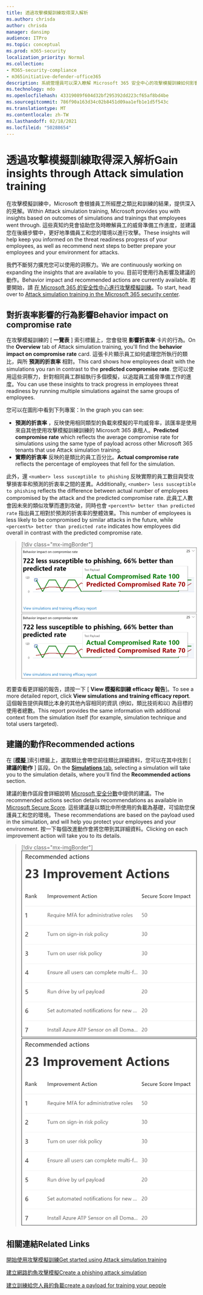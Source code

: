 ```yaml
---
title: 透過攻擊模擬訓練取得深入解析
ms.author: chrisda
author: chrisda
manager: dansimp
audience: ITPro
ms.topic: conceptual
ms.prod: m365-security
localization_priority: Normal
ms.collection:
- M365-security-compliance
- m365initiative-defender-office365
description: 系統管理員可以深入瞭解 Microsoft 365 安全中心的攻擊模擬訓練如何影響員工，以及如何深入瞭解類比和訓練結果。
ms.technology: mdo
ms.openlocfilehash: 43319089f604d32bf295392dd223cf65af8bd4be
ms.sourcegitcommit: 786f90a163d34c02b8451d09aa1efb1e1d5f543c
ms.translationtype: MT
ms.contentlocale: zh-TW
ms.lasthandoff: 02/18/2021
ms.locfileid: "50288654"
---
```

# <a name="gain-insights-through-attack-simulation-training"></a><span data-ttu-id="9663d-103">透過攻擊模擬訓練取得深入解析</span><span class="sxs-lookup"><span data-stu-id="9663d-103">Gain insights through Attack simulation training</span></span>

<span data-ttu-id="9663d-104">在攻擊模擬訓練中，Microsoft 會根據員工所經歷之類比和訓練的結果，提供深入的見解。</span><span class="sxs-lookup"><span data-stu-id="9663d-104">Within Attack simulation training, Microsoft provides you with insights based on outcomes of simulations and trainings that employees went through.</span></span> <span data-ttu-id="9663d-105">這些真知灼見會協助您及時瞭解員工的威脅準備工作進度，並建議您在後續步驟中，更好地準備員工和您的環境以進行攻擊。</span><span class="sxs-lookup"><span data-stu-id="9663d-105">These insights will help keep you informed on the threat readiness progress of your employees, as well as recommend next steps to better prepare your employees and your environment for attacks.</span></span>

<span data-ttu-id="9663d-106">我們不斷努力擴充您可以使用的洞察力。</span><span class="sxs-lookup"><span data-stu-id="9663d-106">We are continuously working on expanding the insights that are available to you.</span></span> <span data-ttu-id="9663d-107">目前可使用行為影響及建議的動作。</span><span class="sxs-lookup"><span data-stu-id="9663d-107">Behavior impact and recommended actions are currently available.</span></span> <span data-ttu-id="9663d-108">若要開始，請 [在 Microsoft 365 的安全性中心進行攻擊模擬訓練](https://security.microsoft.com/attacksimulator?viewid=overview)。</span><span class="sxs-lookup"><span data-stu-id="9663d-108">To start, head over to [Attack simulation training in the Microsoft 365 security center](https://security.microsoft.com/attacksimulator?viewid=overview).</span></span>

## <a name="behavior-impact-on-compromise-rate"></a><span data-ttu-id="9663d-109">對折衷率影響的行為影響</span><span class="sxs-lookup"><span data-stu-id="9663d-109">Behavior impact on compromise rate</span></span>

<span data-ttu-id="9663d-110">在攻擊模擬訓練的 [ **一覽表** ] 索引標籤上，您會發現 **影響折衷率** 卡片的行為。</span><span class="sxs-lookup"><span data-stu-id="9663d-110">On the **Overview** tab of Attack simulation training, you'll find the **behavior impact on compromise rate** card.</span></span> <span data-ttu-id="9663d-111">這張卡片顯示員工如何處理您所執行的類比，與所 **預測的折衷率** 相對。</span><span class="sxs-lookup"><span data-stu-id="9663d-111">This card shows how employees dealt with the simulations you ran in contrast to the **predicted compromise rate**.</span></span> <span data-ttu-id="9663d-112">您可以使用這些洞察力，針對相同員工群組執行多個模擬，以追蹤員工威脅準備工作的進度。</span><span class="sxs-lookup"><span data-stu-id="9663d-112">You can use these insights to track progress in employees threat readiness by running multiple simulations against the same groups of employees.</span></span>

<span data-ttu-id="9663d-113">您可以在圖形中看到下列專案：</span><span class="sxs-lookup"><span data-stu-id="9663d-113">In the graph you can see:</span></span>

- <span data-ttu-id="9663d-114">**預測的折衷率** ，反映使用相同類型的負載來模擬的平均威脅率，該匯率是使用來自其他使用攻擊模擬訓練訓練的 Microsoft 365 承租人。</span><span class="sxs-lookup"><span data-stu-id="9663d-114">**Predicted compromise rate** which reflects the average compromise rate for simulations using the same type of payload across other Microsoft 365 tenants that use Attack simulation training.</span></span>
- <span data-ttu-id="9663d-115">**實際的折衷率** 反映的是類比的員工百分比。</span><span class="sxs-lookup"><span data-stu-id="9663d-115">**Actual compromise rate** reflects the percentage of employees that fell for the simulation.</span></span>

<span data-ttu-id="9663d-116">此外，還 `<number> less susceptible to phishing` 反映實際的員工數目與受攻擊損害率和預測的折衷率之間的差異。</span><span class="sxs-lookup"><span data-stu-id="9663d-116">Additionally, `<number> less susceptible to phishing` reflects the difference between actual number of employees compromised by the attack and the predicted compromise rate.</span></span> <span data-ttu-id="9663d-117">此員工人數會因未來的類似攻擊而遭到攻破，同時也會 `<percent%> better than predicted rate` 指出員工相對於預測的折衷率的整體效果。</span><span class="sxs-lookup"><span data-stu-id="9663d-117">This number of employees is less likely to be compromised by similar attacks in the future, while `<percent%> better than predicted rate` indicates how employees did overall in contrast with the predicted compromise rate.</span></span>

> [!div class="mx-imgBorder"]
> <span data-ttu-id="9663d-118">![攻擊類比訓練上的行為影響卡片](../../media/attack-sim-preview-behavior-impact-card.png)</span><span class="sxs-lookup"><span data-stu-id="9663d-118">![Behavior impact card on Attack simulation training overview](../../media/attack-sim-preview-behavior-impact-card.png)</span></span>

<span data-ttu-id="9663d-119">若要查看更詳細的報告，請按一下 [ **View 模擬和訓練 efficacy 報告**]。</span><span class="sxs-lookup"><span data-stu-id="9663d-119">To see a more detailed report, click **View simulations and training efficacy report**.</span></span> <span data-ttu-id="9663d-120">這個報告提供與類比本身的其他內容相同的資訊 (例如，類比技術和以) 為目標的使用者總數。</span><span class="sxs-lookup"><span data-stu-id="9663d-120">This report provides the same information with additional context from the simulation itself (for example, simulation technique and total users targeted).</span></span>

## <a name="recommended-actions"></a><span data-ttu-id="9663d-121">建議的動作</span><span class="sxs-lookup"><span data-stu-id="9663d-121">Recommended actions</span></span>

<span data-ttu-id="9663d-122">在 [ [**模擬** ]](https://security.microsoft.com/attacksimulator?viewid=simulations)索引標籤上，選取類比會帶您前往類比詳細資料，您可以在其中找到 [ **建議的動作** ] 區段。</span><span class="sxs-lookup"><span data-stu-id="9663d-122">On the [**Simulations** tab](https://security.microsoft.com/attacksimulator?viewid=simulations), selecting a simulation will take you to the simulation details, where you'll find the **Recommended actions** section.</span></span>

<span data-ttu-id="9663d-123">建議的動作區段會詳細說明 [Microsoft 安全分數](../mtp/microsoft-secure-score.md)中提供的建議。</span><span class="sxs-lookup"><span data-stu-id="9663d-123">The recommended actions section details recommendations as available in [Microsoft Secure Score](../mtp/microsoft-secure-score.md).</span></span> <span data-ttu-id="9663d-124">這些建議是以類比中所使用的負載為基礎，可協助您保護員工和您的環境。</span><span class="sxs-lookup"><span data-stu-id="9663d-124">These recommendations are based on the payload used in the simulation, and will help you protect your employees and your environment.</span></span> <span data-ttu-id="9663d-125">按一下每個改進動作會將您帶到其詳細資料。</span><span class="sxs-lookup"><span data-stu-id="9663d-125">Clicking on each improvement action will take you to its details.</span></span>

> [!div class="mx-imgBorder"]
> <span data-ttu-id="9663d-126">![攻擊模擬訓練的建議動作區段](../../media/attack-sim-preview-recommended-actions.png)</span><span class="sxs-lookup"><span data-stu-id="9663d-126">![Recommendation actions section on Attack simulation training](../../media/attack-sim-preview-recommended-actions.png)</span></span>

## <a name="related-links"></a><span data-ttu-id="9663d-127">相關連結</span><span class="sxs-lookup"><span data-stu-id="9663d-127">Related Links</span></span>

[<span data-ttu-id="9663d-128">開始使用攻擊模擬訓練</span><span class="sxs-lookup"><span data-stu-id="9663d-128">Get started using Attack simulation training</span></span>](attack-simulation-training-get-started.md)

[<span data-ttu-id="9663d-129">建立網路釣魚攻擊模擬</span><span class="sxs-lookup"><span data-stu-id="9663d-129">Create a phishing attack simulation</span></span>](attack-simulation-training.md)

[<span data-ttu-id="9663d-130">建立訓練給您人員的負載</span><span class="sxs-lookup"><span data-stu-id="9663d-130">create a payload for training your people</span></span>](attack-simulation-training-payloads.md)

